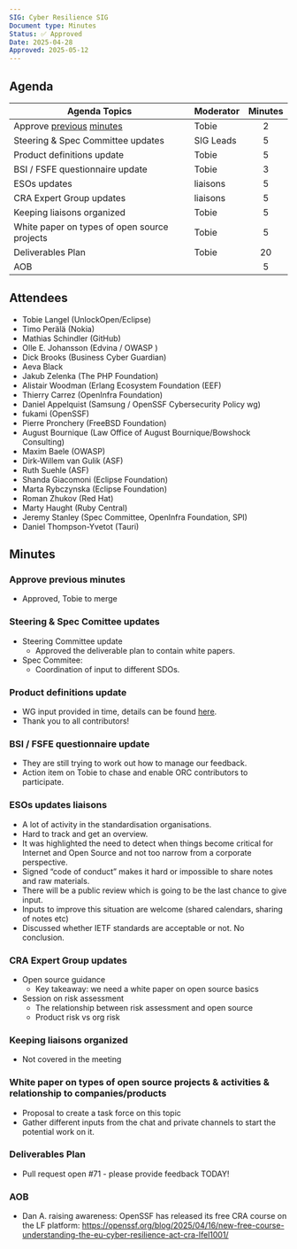 ```yaml
---
SIG: Cyber Resilience SIG
Document type: Minutes
Status: ✅ Approved
Date: 2025-04-28
Approved: 2025-05-12
---
```


##  Agenda
 Agenda Topics | Moderator | Minutes |
| ----- | ----- | :---: |
| Approve [previous](https://github.com/orcwg/orcwg/pull/62) [minutes](https://github.com/orcwg/orcwg/pull/66) | Tobie | 2 |
| Steering & Spec Committee updates | SIG Leads | 5 |
| Product definitions update | Tobie | 5 |
| BSI / FSFE questionnaire update | Tobie | 3 |
| ESOs updates | liaisons | 5 |
| CRA Expert Group updates | liaisons | 5 |
| Keeping liaisons organized | Tobie | 5 |
| White paper on types of open source projects | Tobie | 5 |
| Deliverables Plan | Tobie | 20 |
| AOB | | 5 |

## Attendees
 
- Tobie Langel (UnlockOpen/Eclipse)
- Timo Perälä (Nokia)
- Mathias Schindler (GitHub)
- Olle E. Johansson (Edvina / OWASP )
- Dick Brooks (Business Cyber Guardian)
- Aeva Black
- Jakub Zelenka (The PHP Foundation)
- Alistair Woodman (Erlang Ecosystem Foundation (EEF)
- Thierry Carrez (OpenInfra Foundation)
- Daniel Appelquist (Samsung / OpenSSF Cybersecurity Policy wg)
- fukami (OpenSSF)
- Pierre Pronchery (FreeBSD Foundation)
- August Bournique (Law Office of August Bournique/Bowshock Consulting)
- Maxim Baele (OWASP)
- Dirk-Willem van Gulik (ASF)
- Ruth Suehle (ASF)
- Shanda Giacomoni (Eclipse Foundation)
- Marta Rybczynska (Eclipse Foundation)
- Roman Zhukov (Red Hat)
- Marty Haught (Ruby Central)
- Jeremy Stanley (Spec Committee, OpenInfra Foundation, SPI)
- Daniel Thompson-Yvetot (Tauri)




## Minutes

### Approve previous minutes  
  - Approved, Tobie to merge

### Steering & Spec Comittee updates
- Steering Committee update  
  	- Approved the deliverable plan to contain white papers.
- Spec Commitee:
	- Coordination of input to different SDOs.

### Product definitions update
- WG input provided in time, details can be found [here](https://github.com/orcwg/cra-hub/tree/main/product-definitions).
- Thank you to all contributors!

### BSI / FSFE questionnaire update
- They are still trying to work out how to manage our feedback.
- Action item on Tobie to chase and enable ORC contributors to participate.

### ESOs updates	liaisons
- A lot of activity in the standardisation organisations.
- Hard to track and get an overview.
- It was highlighted the need to detect when things become critical for Internet and Open Source and not too narrow from a corporate perspective.
- Signed “code of conduct” makes it hard or impossible to share notes and raw materials.
- There will be a public review which is going to be the last chance to give input.
- Inputs to improve this situation are welcome (shared calendars, sharing of notes etc)
- Discussed whether IETF standards are acceptable or not. No conclusion.

### CRA Expert Group updates
	
- Open source guidance
	- Key takeaway: we need a white paper on open source basics
- Session on risk assessment
	- The relationship between risk assessment and open source
	- Product risk vs org risk
### Keeping liaisons organized 
- Not covered in the meeting

### White paper on types of open source projects & activities & relationship to companies/products
- Proposal to create a task force on this topic
- Gather different inputs from the chat and private channels to start the potential work on it.

### Deliverables Plan
- Pull request open #71 - please provide feedback TODAY!

### AOB
- Dan A. raising awareness: OpenSSF has released its free CRA course on the LF platform: https://openssf.org/blog/2025/04/16/new-free-course-understanding-the-eu-cyber-resilience-act-cra-lfel1001/ 
